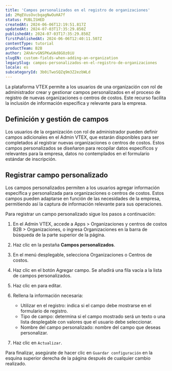 ```yaml
---
title: 'Campos personalizados en el registro de organizaciones'
id: 2MqEVusOvcbqagNwOuHA7f
status: PUBLISHED
createdAt: 2024-06-06T12:19:51.817Z
updatedAt: 2024-07-03T17:35:29.850Z
publishedAt: 2024-07-03T17:35:29.850Z
firstPublishedAt: 2024-06-06T12:40:11.507Z
contentType: tutorial
productTeam: B2B
author: 2AhArvGNSPKwUAd8GOz0iU
slugEN: custom-fields-when-adding-an-organization
legacySlug: campos-personalizados-en-el-registro-de-organizaciones
locale: es
subcategoryId: 3b0iTwoSQZq9m3Z2ezbWLd
---
```



La plataforma VTEX permite a los usuarios de una organización con rol de administrador crear y gestionar campos personalizados en el proceso de registro de nuevas organizaciones o centros de costos. Este recurso facilita la inclusión de información específica y relevante para la empresa.

## Definición y gestión de campos

Los usuarios de la organización con rol de administrador pueden definir campos adicionales en el Admin VTEX, que estarán disponibles para ser completados al registrar nuevas organizaciones o centros de costos. Estos campos personalizados se diseñaron para recopilar datos específicos y relevantes para la empresa, datos no contemplados en el formulario estándar de inscripción. 

## Registrar campo personalizado

Los campos personalizados permiten a los usuarios agregar información específica y personalizada para organizaciones o centros de costos. Estos campos pueden adaptarse en función de las necesidades de la empresa, permitiendo así la captura de información relevante para sus operaciones.

Para registrar un campo personalizado sigue los pasos a continuación:

1. En el Admin VTEX, accede a Apps > Organizaciones y centros de costos B2B > Organizaciones, o ingresa Organizaciones en la barra de búsqueda de la parte superior de la página.

2. Haz clic en la pestaña **Campos personalizados**.

3. En el menú desplegable, selecciona Organizaciones o Centros de costos.

4. Haz clic en el botón Agregar campo. Se añadirá una fila vacía a la lista de campos personalizados.

5. Haz clic en <i class="fas fa-ellipsis-v" aria-hidden="true"></i> para editar.

6. Rellena la información necesaria:
    - Utilizar en el registro: indica si el campo debe mostrarse en el formulario de registro.
    - Tipo de campo: determina si el campo mostrado será un texto o una lista desplegable con valores que el usuario debe seleccionar.
    - Nombre del campo personalizado: nombre del campo que deseas personalizar.
7. Haz clic en `Actualizar`.

Para finalizar, asegúrate de hacer clic en `Guardar configuración` en la esquina superior derecha de la página después de cualquier cambio realizado.

